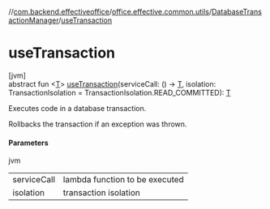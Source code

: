 //[com.backend.effectiveoffice](../../../index.md)/[office.effective.common.utils](../index.md)/[DatabaseTransactionManager](index.md)/[useTransaction](use-transaction.md)

# useTransaction

[jvm]\
abstract fun &lt;[T](use-transaction.md)&gt; [useTransaction](use-transaction.md)(serviceCall: () -&gt; [T](use-transaction.md), isolation: TransactionIsolation = TransactionIsolation.READ_COMMITTED): [T](use-transaction.md)

Executes code in a database transaction.

Rollbacks the transaction if an exception was thrown.

#### Parameters

jvm

| | |
|---|---|
| serviceCall | lambda function to be executed |
| isolation | transaction isolation |
